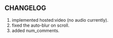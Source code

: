 ## CHANGELOG

1. implemented hosted:video (no audio currently).
2. fixed the auto-blur on scroll.
3. added num_comments.
